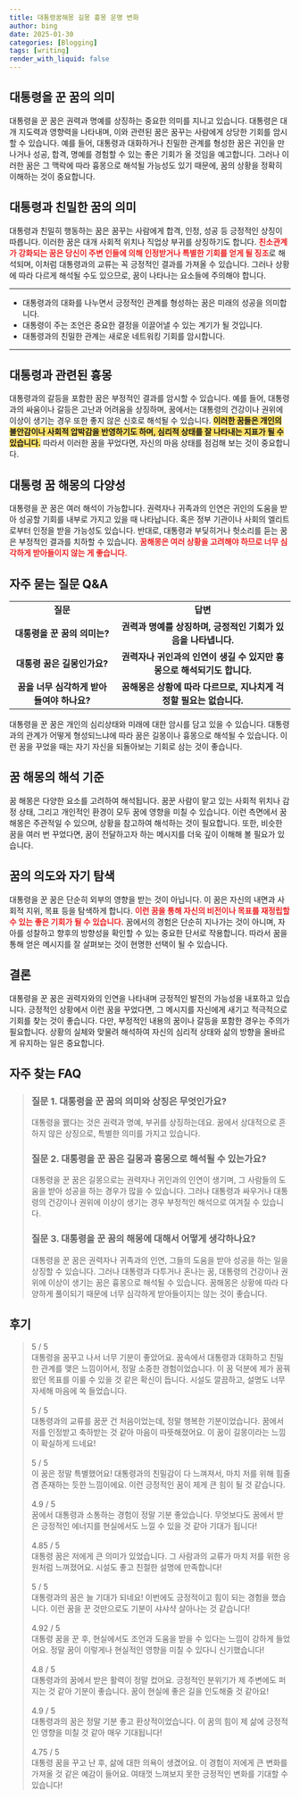```yaml
---
title: 대통령꿈해몽 길몽 흉몽 운명 변화
author: bing
date: 2025-01-30
categories: [Blogging]
tags: [writing]
render_with_liquid: false
---
```



<h2 id='꿈의 상징과 대통령의 의미'>대통령을 꾼 꿈의 의미</h2>

<p>대통령을 꾼 꿈은 권력과 명예를 상징하는 중요한 의미를 지니고 있습니다. 대통령은 대개 지도력과 영향력을 나타내며, 이와 관련된 꿈은 꿈꾸는 사람에게 상당한 기회를 암시할 수 있습니다. 예를 들어, 대통령과 대화하거나 친밀한 관계를 형성한 꿈은 귀인을 만나거나 성공, 합격, 명예를 경험할 수 있는 좋은 기회가 올 것임을 예고합니다. 그러나 이러한 꿈은 그 맥락에 따라 흉몽으로 해석될 가능성도 있기 때문에, 꿈의 상황을 정확히 이해하는 것이 중요합니다.</p>

<h2 id='꿈 속 대통령과의 친밀한 관계'>대통령과 친밀한 꿈의 의미</h2>

<p>대통령과 친밀히 행동하는 꿈은 꿈꾸는 사람에게 합격, 인정, 성공 등 긍정적인 상징이 따릅니다. 이러한 꿈은 대개 사회적 위치나 직업상 부귀를 상징하기도 합니다. <b><span style="color: #ee2323;">친소관계가 강화되는 꿈은 당신이 주변 인들에 의해 인정받거나 특별한 기회를 얻게 될 징조</span></b>로 해석되며, 이처럼 대통령과의 교류는 꼭 긍정적인 결과를 가져올 수 있습니다. 그러나 상황에 따라 다르게 해석될 수도 있으므로, 꿈이 나타나는 요소들에 주의해야 합니다.</p>

<hr />

<ul>
    <li>대통령과의 대화를 나누면서 긍정적인 관계를 형성하는 꿈은 미래의 성공을 의미합니다.</li>
    <li>대통령이 주는 조언은 중요한 결정을 이끌어낼 수 있는 계기가 될 것입니다.</li>
    <li>대통령과의 친밀한 관계는 새로운 네트워킹 기회를 암시합니다.</li>
</ul>

<hr />

<h2 id='대통령과의 갈등 해석'>대통령과 관련된 흉몽</h2>

<p>대통령과의 갈등을 포함한 꿈은 부정적인 결과를 암시할 수 있습니다. 예를 들어, 대통령과의 싸움이나 갈등은 고난과 어려움을 상징하며, 꿈에서는 대통령의 건강이나 권위에 이상이 생기는 경우 또한 좋지 않은 신호로 해석될 수 있습니다. <b><span style="background-color: #ffe066;">이러한 꿈들은 개인의 불안감이나 사회적 압박감을 반영하기도 하며, 심리적 상태를 잘 나타내는 지표가 될 수 있습니다.</span></b> 따라서 이러한 꿈을 꾸었다면, 자신의 마음 상태를 점검해 보는 것이 중요합니다.</p>

<h2 id='대통령 꿈해몽의 다양성'>대통령 꿈 해몽의 다양성</h2>

<p>대통령을 꾼 꿈은 여러 해석이 가능합니다. 권력자나 귀족과의 인연은 귀인의 도움을 받아 성공할 기회를 내부로 가지고 있을 때 나타납니다. 혹은 정부 기관이나 사회의 엘리트로부터 인정을 받을 가능성도 있습니다. 반대로, 대통령과 부딪히거나 헛소리를 듣는 꿈은 부정적인 결과를 치하할 수 있습니다. <b><span style="color: #ee2323;">꿈해몽은 여러 상황을 고려해야 하므로 너무 심각하게 받아들이지 않는 게 좋습니다.</span></b></p>

<h2 id='대통령 꿈에 대한 질문과 답변'>자주 묻는 질문 Q&A</h2>

<table>
    <tr>
        <td style="text-align: center; height: 17px;"><b>질문</b></td>
        <td style="text-align: center; height: 17px;"><b>답변</b></td>
    </tr>
    <tr>
        <td style="text-align: center; height: 17px;"><b>대통령을 꾼 꿈의 의미는?</b></td>
        <td style="text-align: center; height: 17px;"><b>권력과 명예를 상징하며, 긍정적인 기회가 있음을 나타냅니다.</b></td>
    </tr>
    <tr>
        <td style="text-align: center; height: 17px;"><b>대통령 꿈은 길몽인가요?</b></td>
        <td style="text-align: center; height: 17px;"><b>권력자나 귀인과의 인연이 생길 수 있지만 흉몽으로 해석되기도 합니다.</b></td>
    </tr>
    <tr>
        <td style="text-align: center; height: 17px;"><b>꿈을 너무 심각하게 받아들여야 하나요?</b></td>
        <td style="text-align: center; height: 17px;"><b>꿈해몽은 상황에 따라 다르므로, 지나치게 걱정할 필요는 없습니다.</b></td>
    </tr>
</table>

<p>대통령을 꾼 꿈은 개인의 심리상태와 미래에 대한 암시를 담고 있을 수 있습니다. 대통령과의 관계가 어떻게 형성되느냐에 따라 꿈은 길몽이나 흉몽으로 해석될 수 있습니다. 이런 꿈을 꾸었을 때는 자기 자신을 되돌아보는 기회로 삼는 것이 좋습니다.</p>

<h2 id='대통령 꿈의 해석 기준'>꿈 해몽의 해석 기준</h2>

<p>꿈 해몽은 다양한 요소를 고려하여 해석됩니다. 꿈꾼 사람이 맡고 있는 사회적 위치나 감정 상태, 그리고 개인적인 환경이 모두 꿈에 영향을 미칠 수 있습니다. 이런 측면에서 꿈 해몽은 주관적일 수 있으며, 상황을 참고하여 해석하는 것이 필요합니다. 또한, 비슷한 꿈을 여러 번 꾸었다면, 꿈이 전달하고자 하는 메시지를 더욱 깊이 이해해 볼 필요가 있습니다.</p>

<h2 id='꿈의 의도'>꿈의 의도와 자기 탐색</h2>

<p>대통령을 꾼 꿈은 단순히 외부의 영향을 받는 것이 아닙니다. 이 꿈은 자신의 내면과 사회적 지위, 목표 등을 탐색하게 합니다. <b><span style="color: #ee2323;">이런 꿈을 통해 자신의 비전이나 목표를 재정립할 수 있는 좋은 기회가 될 수 있습니다.</span></b> 꿈에서의 경험은 단순히 지나가는 것이 아니며, 자아를 성찰하고 향후의 방향성을 확인할 수 있는 중요한 단서로 작용합니다. 따라서 꿈을 통해 얻은 메시지를 잘 살펴보는 것이 현명한 선택이 될 수 있습니다.</p>

<h2 id='결론'>결론</h2>

<p>대통령을 꾼 꿈은 권력자와의 인연을 나타내며 긍정적인 발전의 가능성을 내포하고 있습니다. 긍정적인 상황에서 이런 꿈을 꾸었다면, 그 메시지를 자신에게 새기고 적극적으로 기회를 찾는 것이 좋습니다. 다만, 부정적인 내용의 꿈이나 갈등을 포함한 경우는 주의가 필요합니다. 상황의 실체와 맞물려 해석하여 자신의 심리적 상태와 삶의 방향을 올바르게 유지하는 일은 중요합니다.</p>


<h2 id='자주_찾는_FAQ'>자주 찾는 FAQ</h2>
<div itemscope="" itemtype="https://schema.org/FAQPage"> 
<blockquote> 
<div itemscope="" itemprop="mainEntity" itemtype="https://schema.org/Question"> 
<h3 itemprop="name">질문 1. 대통령을 꾼 꿈의 의미와 상징은 무엇인가요?</h3> 
<div itemscope="" itemprop="acceptedAnswer" itemtype="https://schema.org/Answer"> 
<span itemprop="text"> 
<p>대통령을 꿼다는 것은 권력과 명예, 부귀를 상징하는데요. 꿈에서 상대적으로 흔하지 않은 상징으로, 특별한 의미를 가지고 있습니다.</p> 
</span> 
</div> 
</div> 

<div itemscope="" itemprop="mainEntity" itemtype="https://schema.org/Question"> 
<h3 itemprop="name">질문 2. 대통령을 꾼 꿈은 길몽과 흉몽으로 해석될 수 있는가요?</h3> 
<div itemscope="" itemprop="acceptedAnswer" itemtype="https://schema.org/Answer"> 
<span itemprop="text"> 
<p>대통령을 꾼 꿈은 길몽으로는 권력자나 귀인과의 인연이 생기며, 그 사람들의 도움을 받아 성공을 하는 경우가 많을 수 있습니다. 그러나 대통령과 싸우거나 대통령의 건강이나 권위에 이상이 생기는 경우 부정적인 해석으로 여겨질 수 있습니다.</p> 
</span> 
</div> 
</div> 

<div itemscope="" itemprop="mainEntity" itemtype="https://schema.org/Question"> 
<h3 itemprop="name">질문 3. 대통령을 꾼 꿈의 해몽에 대해서 어떻게 생각하나요?</h3> 
<div itemscope="" itemprop="acceptedAnswer" itemtype="https://schema.org/Answer"> 
<span itemprop="text"> 
<p>대통령을 꾼 꿈은 권력자나 귀족과의 인연, 그들의 도움을 받아 성공을 하는 일을 상징할 수 있습니다. 그러나 대통령과 다투거나 혼나는 꿈, 대통령의 건강이나 권위에 이상이 생기는 꿈은 흉몽으로 해석될 수 있습니다. 꿈해몽은 상황에 따라 다양하게 풀이되기 때문에 너무 심각하게 받아들이지는 않는 것이 좋습니다.</p> 
</span> 
</div> 
</div> 

</blockquote> 
</div>
<h2 id='후기'>후기</h2>
<div itemscope itemtype="https://schema.org/Product">
  <blockquote>
  <div itemprop="review" itemscope itemtype="https://schema.org/Review">
      <div itemprop="reviewRating" itemscope itemtype="https://schema.org/Rating"> <span itemprop="ratingValue">5</span> / <span itemprop="bestRating">5</span> </div>
      <span itemprop="reviewBody">대통령을 꿈꾸고 나서 너무 기분이 좋았어요. 꿈속에서 대통령과 대화하고 친밀한 관계를 맺은 느낌이어서, 정말 소중한 경험이었습니다. 이 꿈 덕분에 제가 꿈꿔왔던 목표를 이룰 수 있을 것 같은 확신이 듭니다. 시설도 깔끔하고, 설명도 너무 자세해 마음에 쏙 들었습니다.</span>
  </div>
  <br>
  <div itemprop="review" itemscope itemtype="https://schema.org/Review">
      <div itemprop="reviewRating" itemscope itemtype="https://schema.org/Rating"> <span itemprop="ratingValue">5</span> / <span itemprop="bestRating">5</span> </div>
      <span itemprop="reviewBody">대통령과의 교류를 꿈꾼 건 처음이었는데, 정말 행복한 기분이었습니다. 꿈에서 저를 인정받고 축하받는 것 같아 마음이 따뜻해졌어요. 이 꿈이 길몽이라는 느낌이 확실하게 드네요!</span>
  </div>
  <br>
  <div itemprop="review" itemscope itemtype="https://schema.org/Review">
      <div itemprop="reviewRating" itemscope itemtype="https://schema.org/Rating"> <span itemprop="ratingValue">5</span> / <span itemprop="bestRating">5</span> </div>
      <span itemprop="reviewBody">이 꿈은 정말 특별했어요! 대통령과의 친밀감이 다 느껴져서, 마치 저를 위해 힘줄 겸 존재하는 듯한 느낌이에요. 이런 긍정적인 꿈이 제게 큰 힘이 될 것 같습니다.</span>
  </div>
  <br>
  <div itemprop="review" itemscope itemtype="https://schema.org/Review">
      <div itemprop="reviewRating" itemscope itemtype="https://schema.org/Rating"> <span itemprop="ratingValue">4.9</span> / <span itemprop="bestRating">5</span> </div>
      <span itemprop="reviewBody">꿈에서 대통령과 소통하는 경험이 정말 기분 좋았습니다. 무엇보다도 꿈에서 받은 긍정적인 에너지를 현실에서도 느낄 수 있을 것 같아 기대가 됩니다!</span>
  </div>
  <br>
  <div itemprop="review" itemscope itemtype="https://schema.org/Review">
      <div itemprop="reviewRating" itemscope itemtype="https://schema.org/Rating"> <span itemprop="ratingValue">4.85</span> / <span itemprop="bestRating">5</span> </div>
      <span itemprop="reviewBody">대통령 꿈은 저에게 큰 의미가 있었습니다. 그 사람과의 교류가 마치 저를 위한 응원처럼 느껴졌어요. 시설도 좋고 친절한 설명에 만족합니다!</span>
  </div>
  <br>
  <div itemprop="review" itemscope itemtype="https://schema.org/Review">
      <div itemprop="reviewRating" itemscope itemtype="https://schema.org/Rating"> <span itemprop="ratingValue">5</span> / <span itemprop="bestRating">5</span> </div>
      <span itemprop="reviewBody">대통령과의 꿈은 늘 기대가 되네요! 이번에도 긍정적이고 힘이 되는 경험을 했습니다. 이런 꿈을 꾼 것만으로도 기분이 샤샤샥 살아나는 것 같습니다!</span>
  </div>
  <br>
  <div itemprop="review" itemscope itemtype="https://schema.org/Review">
      <div itemprop="reviewRating" itemscope itemtype="https://schema.org/Rating"> <span itemprop="ratingValue">4.92</span> / <span itemprop="bestRating">5</span> </div>
      <span itemprop="reviewBody">대통령 꿈을 꾼 후, 현실에서도 조언과 도움을 받을 수 있다는 느낌이 강하게 들었어요. 정말 꿈이 이렇게나 현실적인 영향을 미칠 수 있다니 신기했습니다!</span>
  </div>
  <br>
  <div itemprop="review" itemscope itemtype="https://schema.org/Review">
      <div itemprop="reviewRating" itemscope itemtype="https://schema.org/Rating"> <span itemprop="ratingValue">4.8</span> / <span itemprop="bestRating">5</span> </div>
      <span itemprop="reviewBody">대통령과의 꿈에서 받은 활력이 정말 컸어요. 긍정적인 분위기가 제 주변에도 퍼지는 것 같아 기분이 좋습니다. 꿈이 현실에 좋은 길을 인도해줄 것 같아요!</span>
  </div>
  <br>
  <div itemprop="review" itemscope itemtype="https://schema.org/Review">
      <div itemprop="reviewRating" itemscope itemtype="https://schema.org/Rating"> <span itemprop="ratingValue">4.9</span> / <span itemprop="bestRating">5</span> </div>
      <span itemprop="reviewBody">대통령과의 꿈은 정말 기분 좋고 환상적이었습니다. 이 꿈의 힘이 제 삶에 긍정적인 영향을 미칠 것 같아 매우 기대됩니다!</span>
  </div>
  <br>
  <div itemprop="review" itemscope itemtype="https://schema.org/Review">
      <div itemprop="reviewRating" itemscope itemtype="https://schema.org/Rating"> <span itemprop="ratingValue">4.75</span> / <span itemprop="bestRating">5</span> </div>
      <span itemprop="reviewBody">대통령 꿈을 꾸고 난 후, 삶에 대한 의욕이 생겼어요. 이 경험이 저에게 큰 변화를 가져올 것 같은 예감이 들어요. 여태껏 느껴보지 못한 긍정적인 변화를 기대할 수 있습니다!</span>
  </div>
  </blockquote>
</div>
